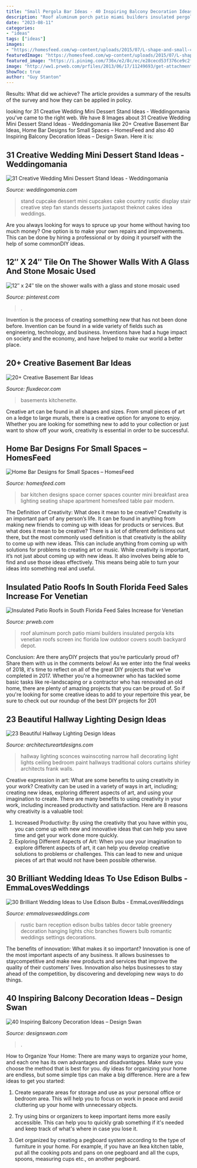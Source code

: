 ```yaml
---
title: "Small Pergola Bar Ideas - 40 Inspiring Balcony Decoration Ideas – Design Swan"
description: "Roof aluminum porch patio miami builders insulated pergola kits venetian roofs screen inc florida low outdoor covers south backyard depot"
date: "2023-08-11"
categories:
- "ideas"
tags: ["ideas"]
images:
- "https://homesfeed.com/wp-content/uploads/2015/07/L-shape-and-small-corner-kitchen-bar-with-a-pair-of-bar-chairs-with-red-seating-feature-a-pair-of-pendant-lighting-fixtures.jpg"
featuredImage: "https://homesfeed.com/wp-content/uploads/2015/07/L-shape-and-small-corner-kitchen-bar-with-a-pair-of-bar-chairs-with-red-seating-feature-a-pair-of-pendant-lighting-fixtures.jpg"
featured_image: "https://i.pinimg.com/736x/e2/8c/ec/e28cecd53f376ce9c2feeecff5dc92b6.jpg"
image: "http://ww1.prweb.com/prfiles/2013/06/17/11249693/get-attachment.aspx.jpeg"
ShowToc: true
author: "Guy Stanton"
---
```



Results: What did we achieve?
The article provides a summary of the results of the survey and how they can be applied in policy.

	

		
looking for 31 Creative Wedding Mini Dessert Stand Ideas - Weddingomania you've came to the right web. We have 8 Images about 31 Creative Wedding Mini Dessert Stand Ideas - Weddingomania like 20+ Creative Basement Bar Ideas, Home Bar Designs for Small Spaces – HomesFeed and also 40 Inspiring Balcony Decoration Ideas – Design Swan. Here it is:
		
    
## 31 Creative Wedding Mini Dessert Stand Ideas - Weddingomania

<img loading=lazy src="http://i.weddingomania.com/31-Wedding-Mini-Dessert-Stand-Ideas14.jpg" onerror="this.onerror=null;this.src='https://tse4.mm.bing.net/th?id=OIP.TMqV2tyUOBNrMsCCDdM0zAAAAA&amp;pid=15.1';" alt="31 Creative Wedding Mini Dessert Stand Ideas - Weddingomania">

_Source: weddingomania.com_

>stand cupcake dessert mini cupcakes cake country rustic display stair creative step fan stands desserts juxtapost theknot cakes idea weddings. 

	

Are you always looking for ways to spruce up your home without having too much money? One option is to make your own repairs and improvements. This can be done by hiring a professional or by doing it yourself with the help of some commonDIY ideas.

    
## 12″ X 24″ Tile On The Shower Walls With A Glass And Stone Mosaic Used

<img loading=lazy src="https://i.pinimg.com/736x/e2/8c/ec/e28cecd53f376ce9c2feeecff5dc92b6.jpg" onerror="this.onerror=null;this.src='https://tse1.mm.bing.net/th?id=OIP.LgW7u3K6-zZhNxpRvl_N7gHaJ4&amp;pid=15.1';" alt="12″ x 24″ tile on the shower walls with a glass and stone mosaic used">

_Source: pinterest.com_

>. 

	

Invention is the process of creating something new that has not been done before. Invention can be found in a wide variety of fields such as engineering, technology, and business. Inventions have had a huge impact on society and the economy, and have helped to make our world a better place.

    
## 20+ Creative Basement Bar Ideas

<img loading=lazy src="https://fluxdecor.com/wp-content/uploads/2014/05/basement-bar-ideas/9-small-basement-bar.jpg" onerror="this.onerror=null;this.src='https://tse1.mm.bing.net/th?id=OIP.19PZjY44M4N9-LOTKxJ0WwHaLH&amp;pid=15.1';" alt="20+ Creative Basement Bar Ideas">

_Source: fluxdecor.com_

>basements kitchenette. 

	

Creative art can be found in all shapes and sizes. From small pieces of art on a ledge to large murals, there is a creative option for anyone to enjoy. Whether you are looking for something new to add to your collection or just want to show off your work, creativity is essential in order to be successful.

    
## Home Bar Designs For Small Spaces – HomesFeed

<img loading=lazy src="https://homesfeed.com/wp-content/uploads/2015/07/L-shape-and-small-corner-kitchen-bar-with-a-pair-of-bar-chairs-with-red-seating-feature-a-pair-of-pendant-lighting-fixtures.jpg" onerror="this.onerror=null;this.src='https://tse3.mm.bing.net/th?id=OIP.IZ2oN4F9r_e5J8FDIMpAmAHaLH&amp;pid=15.1';" alt="Home Bar Designs for Small Spaces – HomesFeed">

_Source: homesfeed.com_

>bar kitchen designs space corner spaces counter mini breakfast area lighting seating shape apartment homesfeed table pair modern. 

	

The Definition of Creativity: What does it mean to be creative?
Creativity is an important part of any person’s life. It can be found in anything from making new friends to coming up with ideas for products or services. But what does it mean to be creative? There is a lot of different definitions out there, but the most commonly used definition is that creativity is the ability to come up with new ideas. This can include anything from coming up with solutions for problems to creating art or music. While creativity is important, it’s not just about coming up with new ideas. It also involves being able to find and use those ideas effectively. This means being able to turn your ideas into something real and useful.

    
## Insulated Patio Roofs In South Florida Feed Sales Increase For Venetian

<img loading=lazy src="http://ww1.prweb.com/prfiles/2013/06/17/11249693/get-attachment.aspx.jpeg" onerror="this.onerror=null;this.src='https://tse3.mm.bing.net/th?id=OIP.RlxYtzqwqthToOR3En7MSgHaHN&amp;pid=15.1';" alt="Insulated Patio Roofs in South Florida Feed Sales Increase for Venetian">

_Source: prweb.com_

>roof aluminum porch patio miami builders insulated pergola kits venetian roofs screen inc florida low outdoor covers south backyard depot. 

	

Conclusion: Are there anyDIY projects that you’re particularly proud of? Share them with us in the comments below!
As we enter into the final weeks of 2018, it's time to reflect on all of the great DIY projects that we've completed in 2017. Whether you're a homeowner who has tackled some basic tasks like re-landscaping or a contractor who has renovated an old home, there are plenty of amazing projects that you can be proud of. So if you're looking for some creative ideas to add to your repertoire this year, be sure to check out our roundup of the best DIY projects for 201
    
## 23 Beautiful Hallway Lighting Design Ideas

<img loading=lazy src="http://www.architectureartdesigns.com/wp-content/uploads/2013/12/2334.jpg" onerror="this.onerror=null;this.src='https://tse2.mm.bing.net/th?id=OIP.jbV_qy77XjTlMx889Az5UgAAAA&amp;pid=15.1';" alt="23 Beautiful Hallway Lighting Design Ideas">

_Source: architectureartdesigns.com_

>hallway lighting sconces wainscoting narrow hall decorating light lights ceiling bedroom paint hallways traditional colors curtains shirley architects frank walls. 

	

Creative expression in art: What are some benefits to using creativity in your work?
Creativity can be used in a variety of ways in art, including; creating new ideas, exploring different aspects of art, and using your imagination to create. There are many benefits to using creativity in your work, including increased productivity and satisfaction. Here are 8 reasons why creativity is a valuable tool: 
1. Increased Productivity: By using the creativity that you have within you, you can come up with new and innovative ideas that can help you save time and get your work done more quickly.
2. Exploring Different Aspects of Art: When you use your imagination to explore different aspects of art, it can help you develop creative solutions to problems or challenges. This can lead to new and unique pieces of art that would not have been possible otherwise. 

    
## 30 Brilliant Wedding Ideas To Use Edison Bulbs - EmmaLovesWeddings

<img loading=lazy src="https://emmalovesweddings.com/wp-content/uploads/2017/10/chic-rustic-wedding-reception-ideas-with-greenery-and-edison-bulbs.jpg" onerror="this.onerror=null;this.src='https://tse4.mm.bing.net/th?id=OIP.ySuQRmLdPg0GETHehNx_swHaLH&amp;pid=15.1';" alt="30 Brilliant Wedding Ideas to Use Edison Bulbs - EmmaLovesWeddings">

_Source: emmalovesweddings.com_

>rustic barn reception edison bulbs tables decor table greenery decoration hanging lights chic branches flowers bulb romantic weddings settings decorations. 

	

The benefits of innovation: What makes it so important?
Innovation is one of the most important aspects of any business. It allows businesses to staycompetitive and make new products and services that improve the quality of their customers’ lives. Innovation also helps businesses to stay ahead of the competition, by discovering and developing new ways to do things.

    
## 40 Inspiring Balcony Decoration Ideas – Design Swan

<img loading=lazy src="https://img.designswan.com/2016/06/balcony/21.jpg" onerror="this.onerror=null;this.src='https://tse1.mm.bing.net/th?id=OIP.dhVI-kCsHqkP3IUUyUYZngHaKP&amp;pid=15.1';" alt="40 Inspiring Balcony Decoration Ideas – Design Swan">

_Source: designswan.com_

>. 

	

How to Organize Your Home: There are many ways to organize your home, and each one has its own advantages and disadvantages. Make sure you choose the method that is best for you.
diy ideas for organizing your home are endless, but some simple tips can make a big difference. Here are a few ideas to get you started:
1. Create separate areas for storage and use as your personal office or bedroom area. This will help you to focus on work in peace and avoid cluttering up your home with unnecessary objects.

2. Try using bins or organizers to keep important items more easily accessible. This can help you to quickly grab something if it's needed and keep track of what's where in case you lose it.

3. Get organized by creating a pegboard system according to the type of furniture in your home. For example, if you have an Ikea kitchen table, put all the cooking pots and pans on one pegboard and all the cups, spoons, measuring cups etc., on another pegboard.

